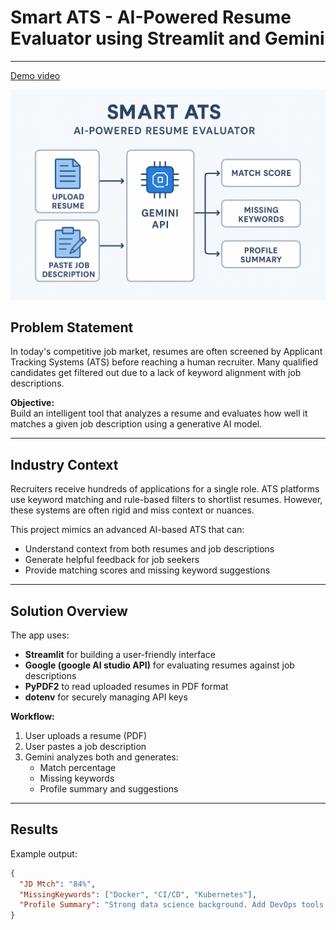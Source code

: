 # Smart ATS - AI-Powered Resume Evaluator using Streamlit and Gemini

---

[Demo video](https://drive.google.com/file/d/13tnLbMaOTvTcoPlUVuVZjj0coagoYbus/view?usp=sharing)

![Smart ATS Flowchart](pic.png)


## Problem Statement

In today's competitive job market, resumes are often screened by Applicant Tracking Systems (ATS) before reaching a human recruiter. Many qualified candidates get filtered out due to a lack of keyword alignment with job descriptions.

**Objective:**  
Build an intelligent tool that analyzes a resume and evaluates how well it matches a given job description using a generative AI model.

---

## Industry Context

Recruiters receive hundreds of applications for a single role. ATS platforms use keyword matching and rule-based filters to shortlist resumes. However, these systems are often rigid and miss context or nuances.

This project mimics an advanced AI-based ATS that can:
- Understand context from both resumes and job descriptions
- Generate helpful feedback for job seekers
- Provide matching scores and missing keyword suggestions

---

## Solution Overview

The app uses:

- **Streamlit** for building a user-friendly interface
- **Google (google AI studio API)** for evaluating resumes against job descriptions
- **PyPDF2** to read uploaded resumes in PDF format
- **dotenv** for securely managing API keys

**Workflow:**

1. User uploads a resume (PDF)
2. User pastes a job description
3. Gemini analyzes both and generates:
   - Match percentage
   - Missing keywords
   - Profile summary and suggestions

---

## Results

Example output:

```json
{
  "JD Mtch": "84%",
  "MissingKeywords": ["Docker", "CI/CD", "Kubernetes"],
  "Profile Summary": "Strong data science background. Add DevOps tools to better match the JD."
}
